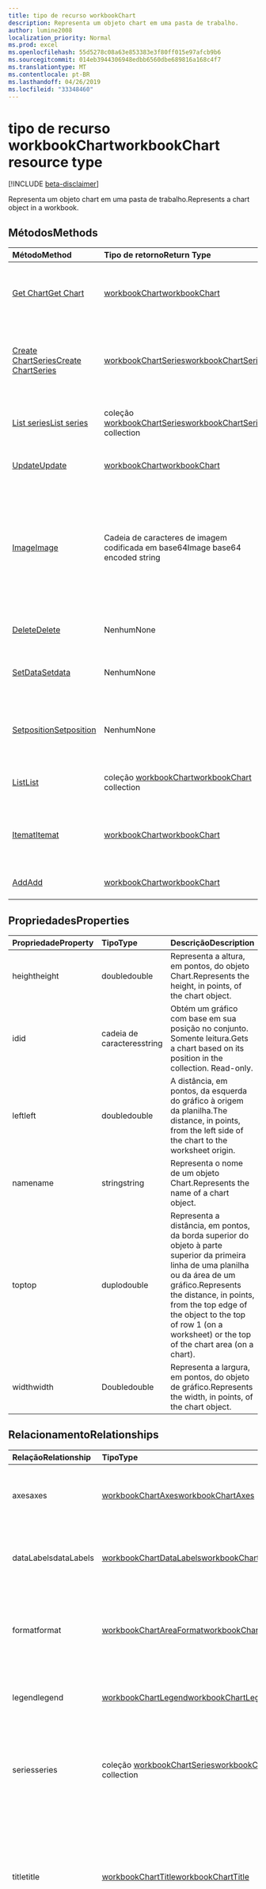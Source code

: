 ```yaml
---
title: tipo de recurso workbookChart
description: Representa um objeto chart em uma pasta de trabalho.
author: lumine2008
localization_priority: Normal
ms.prod: excel
ms.openlocfilehash: 55d5278c08a63e853383e3f80ff015e97afcb9b6
ms.sourcegitcommit: 014eb3944306948edbb6560dbe689816a168c4f7
ms.translationtype: MT
ms.contentlocale: pt-BR
ms.lasthandoff: 04/26/2019
ms.locfileid: "33348460"
---
```

# <a name="workbookchart-resource-type"></a><span data-ttu-id="2bf25-103">tipo de recurso workbookChart</span><span class="sxs-lookup"><span data-stu-id="2bf25-103">workbookChart resource type</span></span>

[!INCLUDE [beta-disclaimer](../../includes/beta-disclaimer.md)]

<span data-ttu-id="2bf25-104">Representa um objeto chart em uma pasta de trabalho.</span><span class="sxs-lookup"><span data-stu-id="2bf25-104">Represents a chart object in a workbook.</span></span>


## <a name="methods"></a><span data-ttu-id="2bf25-105">Métodos</span><span class="sxs-lookup"><span data-stu-id="2bf25-105">Methods</span></span>

| <span data-ttu-id="2bf25-106">Método</span><span class="sxs-lookup"><span data-stu-id="2bf25-106">Method</span></span>           | <span data-ttu-id="2bf25-107">Tipo de retorno</span><span class="sxs-lookup"><span data-stu-id="2bf25-107">Return Type</span></span>    |<span data-ttu-id="2bf25-108">Descrição</span><span class="sxs-lookup"><span data-stu-id="2bf25-108">Description</span></span>|
|:---------------|:--------|:----------|
|[<span data-ttu-id="2bf25-109">Get Chart</span><span class="sxs-lookup"><span data-stu-id="2bf25-109">Get Chart</span></span>](../api/chart-get.md) | [<span data-ttu-id="2bf25-110">workbookChart</span><span class="sxs-lookup"><span data-stu-id="2bf25-110">workbookChart</span></span>](workbookchart.md) |<span data-ttu-id="2bf25-111">Leia as propriedades e os relacionamentos do objeto de gráfico.</span><span class="sxs-lookup"><span data-stu-id="2bf25-111">Read properties and relationships of chart object.</span></span>|
|[<span data-ttu-id="2bf25-112">Create ChartSeries</span><span class="sxs-lookup"><span data-stu-id="2bf25-112">Create ChartSeries</span></span>](../api/chart-post-series.md) |[<span data-ttu-id="2bf25-113">workbookChartSeries</span><span class="sxs-lookup"><span data-stu-id="2bf25-113">workbookChartSeries</span></span>](workbookchartseries.md)| <span data-ttu-id="2bf25-114">Crie uma nova ChartSeries postando na coleção de séries.</span><span class="sxs-lookup"><span data-stu-id="2bf25-114">Create a new ChartSeries by posting to the series collection.</span></span>|
|[<span data-ttu-id="2bf25-115">List series</span><span class="sxs-lookup"><span data-stu-id="2bf25-115">List series</span></span>](../api/chart-list-series.md) |<span data-ttu-id="2bf25-116">coleção [workbookChartSeries](workbookchartseries.md)</span><span class="sxs-lookup"><span data-stu-id="2bf25-116">[workbookChartSeries](workbookchartseries.md) collection</span></span>| <span data-ttu-id="2bf25-117">Obtenha uma coleção de objetos ChartSeries.</span><span class="sxs-lookup"><span data-stu-id="2bf25-117">Get a ChartSeries object collection.</span></span>|
|[<span data-ttu-id="2bf25-118">Update</span><span class="sxs-lookup"><span data-stu-id="2bf25-118">Update</span></span>](../api/chart-update.md) | [<span data-ttu-id="2bf25-119">workbookChart</span><span class="sxs-lookup"><span data-stu-id="2bf25-119">workbookChart</span></span>](workbookchart.md)   |<span data-ttu-id="2bf25-120">Atualize um objeto Chart.</span><span class="sxs-lookup"><span data-stu-id="2bf25-120">Update Chart object.</span></span> |
|[<span data-ttu-id="2bf25-121">Image</span><span class="sxs-lookup"><span data-stu-id="2bf25-121">Image</span></span>](../api/chart-image.md)|<span data-ttu-id="2bf25-122">Cadeia de caracteres de imagem codificada em base64</span><span class="sxs-lookup"><span data-stu-id="2bf25-122">Image base64 encoded string</span></span>|<span data-ttu-id="2bf25-123">Processa o gráfico como uma imagem codificada em base64, dimensionando o gráfico para se ajustar às dimensões especificadas.</span><span class="sxs-lookup"><span data-stu-id="2bf25-123">Renders the chart as a base64-encoded image by scaling the chart to fit the specified dimensions.</span></span>|
|[<span data-ttu-id="2bf25-124">Delete</span><span class="sxs-lookup"><span data-stu-id="2bf25-124">Delete</span></span>](../api/chart-delete.md)|<span data-ttu-id="2bf25-125">Nenhum</span><span class="sxs-lookup"><span data-stu-id="2bf25-125">None</span></span>|<span data-ttu-id="2bf25-126">Exclui o objeto de gráfico.</span><span class="sxs-lookup"><span data-stu-id="2bf25-126">Deletes the chart object.</span></span>|
|[<span data-ttu-id="2bf25-127">SetData</span><span class="sxs-lookup"><span data-stu-id="2bf25-127">Setdata</span></span>](../api/chart-setdata.md)|<span data-ttu-id="2bf25-128">Nenhum</span><span class="sxs-lookup"><span data-stu-id="2bf25-128">None</span></span>|<span data-ttu-id="2bf25-129">Redefine os dados de origem do gráfico.</span><span class="sxs-lookup"><span data-stu-id="2bf25-129">Resets the source data for the chart.</span></span>|
|[<span data-ttu-id="2bf25-130">Setposition</span><span class="sxs-lookup"><span data-stu-id="2bf25-130">Setposition</span></span>](../api/chart-setposition.md)|<span data-ttu-id="2bf25-131">Nenhum</span><span class="sxs-lookup"><span data-stu-id="2bf25-131">None</span></span>|<span data-ttu-id="2bf25-132">Posiciona o gráfico em relação às células na planilha.</span><span class="sxs-lookup"><span data-stu-id="2bf25-132">Positions the chart relative to cells on the worksheet.</span></span>|
|[<span data-ttu-id="2bf25-133">List</span><span class="sxs-lookup"><span data-stu-id="2bf25-133">List</span></span>](../api/chart-list.md) | <span data-ttu-id="2bf25-134">coleção [workbookChart](workbookchart.md)</span><span class="sxs-lookup"><span data-stu-id="2bf25-134">[workbookChart](workbookchart.md) collection</span></span> |<span data-ttu-id="2bf25-135">Obtenha a coleção de objetos do gráfico.</span><span class="sxs-lookup"><span data-stu-id="2bf25-135">Get chart object collection.</span></span> |
|[<span data-ttu-id="2bf25-136">Itemat</span><span class="sxs-lookup"><span data-stu-id="2bf25-136">Itemat</span></span>](../api/chartcollection-itemat.md)|[<span data-ttu-id="2bf25-137">workbookChart</span><span class="sxs-lookup"><span data-stu-id="2bf25-137">workbookChart</span></span>](workbookchart.md)|<span data-ttu-id="2bf25-138">Obtém um gráfico com base em sua posição na coleção.</span><span class="sxs-lookup"><span data-stu-id="2bf25-138">Gets a chart based on its position in the collection.</span></span>|
|[<span data-ttu-id="2bf25-139">Add</span><span class="sxs-lookup"><span data-stu-id="2bf25-139">Add</span></span>](../api/chartcollection-add.md)|[<span data-ttu-id="2bf25-140">workbookChart</span><span class="sxs-lookup"><span data-stu-id="2bf25-140">workbookChart</span></span>](workbookchart.md)|<span data-ttu-id="2bf25-141">Cria um novo gráfico.</span><span class="sxs-lookup"><span data-stu-id="2bf25-141">Creates a new chart.</span></span>|

## <a name="properties"></a><span data-ttu-id="2bf25-142">Propriedades</span><span class="sxs-lookup"><span data-stu-id="2bf25-142">Properties</span></span>
| <span data-ttu-id="2bf25-143">Propriedade</span><span class="sxs-lookup"><span data-stu-id="2bf25-143">Property</span></span>     | <span data-ttu-id="2bf25-144">Tipo</span><span class="sxs-lookup"><span data-stu-id="2bf25-144">Type</span></span>   |<span data-ttu-id="2bf25-145">Descrição</span><span class="sxs-lookup"><span data-stu-id="2bf25-145">Description</span></span>|
|:---------------|:--------|:----------|
|<span data-ttu-id="2bf25-146">height</span><span class="sxs-lookup"><span data-stu-id="2bf25-146">height</span></span>|<span data-ttu-id="2bf25-147">double</span><span class="sxs-lookup"><span data-stu-id="2bf25-147">double</span></span>|<span data-ttu-id="2bf25-148">Representa a altura, em pontos, do objeto Chart.</span><span class="sxs-lookup"><span data-stu-id="2bf25-148">Represents the height, in points, of the chart object.</span></span>|
|<span data-ttu-id="2bf25-149">id</span><span class="sxs-lookup"><span data-stu-id="2bf25-149">id</span></span>|<span data-ttu-id="2bf25-150">cadeia de caracteres</span><span class="sxs-lookup"><span data-stu-id="2bf25-150">string</span></span>|<span data-ttu-id="2bf25-p101">Obtém um gráfico com base em sua posição no conjunto. Somente leitura.</span><span class="sxs-lookup"><span data-stu-id="2bf25-p101">Gets a chart based on its position in the collection. Read-only.</span></span>|
|<span data-ttu-id="2bf25-153">left</span><span class="sxs-lookup"><span data-stu-id="2bf25-153">left</span></span>|<span data-ttu-id="2bf25-154">double</span><span class="sxs-lookup"><span data-stu-id="2bf25-154">double</span></span>|<span data-ttu-id="2bf25-155">A distância, em pontos, da esquerda do gráfico à origem da planilha.</span><span class="sxs-lookup"><span data-stu-id="2bf25-155">The distance, in points, from the left side of the chart to the worksheet origin.</span></span>|
|<span data-ttu-id="2bf25-156">name</span><span class="sxs-lookup"><span data-stu-id="2bf25-156">name</span></span>|<span data-ttu-id="2bf25-157">string</span><span class="sxs-lookup"><span data-stu-id="2bf25-157">string</span></span>|<span data-ttu-id="2bf25-158">Representa o nome de um objeto Chart.</span><span class="sxs-lookup"><span data-stu-id="2bf25-158">Represents the name of a chart object.</span></span>|
|<span data-ttu-id="2bf25-159">top</span><span class="sxs-lookup"><span data-stu-id="2bf25-159">top</span></span>|<span data-ttu-id="2bf25-160">duplo</span><span class="sxs-lookup"><span data-stu-id="2bf25-160">double</span></span>|<span data-ttu-id="2bf25-161">Representa a distância, em pontos, da borda superior do objeto à parte superior da primeira linha de uma planilha ou da área de um gráfico.</span><span class="sxs-lookup"><span data-stu-id="2bf25-161">Represents the distance, in points, from the top edge of the object to the top of row 1 (on a worksheet) or the top of the chart area (on a chart).</span></span>|
|<span data-ttu-id="2bf25-162">width</span><span class="sxs-lookup"><span data-stu-id="2bf25-162">width</span></span>|<span data-ttu-id="2bf25-163">Double</span><span class="sxs-lookup"><span data-stu-id="2bf25-163">double</span></span>|<span data-ttu-id="2bf25-164">Representa a largura, em pontos, do objeto de gráfico.</span><span class="sxs-lookup"><span data-stu-id="2bf25-164">Represents the width, in points, of the chart object.</span></span>|

## <a name="relationships"></a><span data-ttu-id="2bf25-165">Relacionamento</span><span class="sxs-lookup"><span data-stu-id="2bf25-165">Relationships</span></span>
| <span data-ttu-id="2bf25-166">Relação</span><span class="sxs-lookup"><span data-stu-id="2bf25-166">Relationship</span></span> | <span data-ttu-id="2bf25-167">Tipo</span><span class="sxs-lookup"><span data-stu-id="2bf25-167">Type</span></span>   |<span data-ttu-id="2bf25-168">Descrição</span><span class="sxs-lookup"><span data-stu-id="2bf25-168">Description</span></span>|
|:---------------|:--------|:----------|
|<span data-ttu-id="2bf25-169">axes</span><span class="sxs-lookup"><span data-stu-id="2bf25-169">axes</span></span>|[<span data-ttu-id="2bf25-170">workbookChartAxes</span><span class="sxs-lookup"><span data-stu-id="2bf25-170">workbookChartAxes</span></span>](workbookchartaxes.md)|<span data-ttu-id="2bf25-p102">Representa os eixos de um gráfico. Somente leitura.</span><span class="sxs-lookup"><span data-stu-id="2bf25-p102">Represents chart axes. Read-only.</span></span>|
|<span data-ttu-id="2bf25-173">dataLabels</span><span class="sxs-lookup"><span data-stu-id="2bf25-173">dataLabels</span></span>|[<span data-ttu-id="2bf25-174">workbookChartDataLabels</span><span class="sxs-lookup"><span data-stu-id="2bf25-174">workbookChartDataLabels</span></span>](workbookchartdatalabels.md)|<span data-ttu-id="2bf25-p103">Representa os rótulos de dados no gráfico. Somente leitura.</span><span class="sxs-lookup"><span data-stu-id="2bf25-p103">Represents the datalabels on the chart. Read-only.</span></span>|
|<span data-ttu-id="2bf25-177">format</span><span class="sxs-lookup"><span data-stu-id="2bf25-177">format</span></span>|[<span data-ttu-id="2bf25-178">workbookChartAreaFormat</span><span class="sxs-lookup"><span data-stu-id="2bf25-178">workbookChartAreaFormat</span></span>](workbookchartareaformat.md)|<span data-ttu-id="2bf25-p104">Encapsula as propriedades de formato da área do gráfico. Somente leitura.</span><span class="sxs-lookup"><span data-stu-id="2bf25-p104">Encapsulates the format properties for the chart area. Read-only.</span></span>|
|<span data-ttu-id="2bf25-181">legend</span><span class="sxs-lookup"><span data-stu-id="2bf25-181">legend</span></span>|[<span data-ttu-id="2bf25-182">workbookChartLegend</span><span class="sxs-lookup"><span data-stu-id="2bf25-182">workbookChartLegend</span></span>](workbookchartlegend.md)|<span data-ttu-id="2bf25-p105">Representa a legenda do gráfico. Somente leitura.</span><span class="sxs-lookup"><span data-stu-id="2bf25-p105">Represents the legend for the chart. Read-only.</span></span>|
|<span data-ttu-id="2bf25-185">series</span><span class="sxs-lookup"><span data-stu-id="2bf25-185">series</span></span>|<span data-ttu-id="2bf25-186">coleção [workbookChartSeries](workbookchartseries.md)</span><span class="sxs-lookup"><span data-stu-id="2bf25-186">[workbookChartSeries](workbookchartseries.md) collection</span></span>|<span data-ttu-id="2bf25-p106">Representa uma única série ou uma coleção de séries no gráfico. Somente leitura.</span><span class="sxs-lookup"><span data-stu-id="2bf25-p106">Represents either a single series or collection of series in the chart. Read-only.</span></span>|
|<span data-ttu-id="2bf25-189">title</span><span class="sxs-lookup"><span data-stu-id="2bf25-189">title</span></span>|[<span data-ttu-id="2bf25-190">workbookChartTitle</span><span class="sxs-lookup"><span data-stu-id="2bf25-190">workbookChartTitle</span></span>](workbookcharttitle.md)|<span data-ttu-id="2bf25-p107">Representa o título do gráfico especificado, incluindo o texto, a visibilidade, a posição e a formatação. Somente leitura.</span><span class="sxs-lookup"><span data-stu-id="2bf25-p107">Represents the title of the specified chart, including the text, visibility, position and formating of the title. Read-only.</span></span>|
|<span data-ttu-id="2bf25-193">planilha</span><span class="sxs-lookup"><span data-stu-id="2bf25-193">worksheet</span></span>|[<span data-ttu-id="2bf25-194">workbookWorksheet</span><span class="sxs-lookup"><span data-stu-id="2bf25-194">workbookWorksheet</span></span>](workbookworksheet.md)|<span data-ttu-id="2bf25-195">A planilha que contém o gráfico atual.</span><span class="sxs-lookup"><span data-stu-id="2bf25-195">The worksheet containing the current chart.</span></span> <span data-ttu-id="2bf25-196">Somente leitura.</span><span class="sxs-lookup"><span data-stu-id="2bf25-196">Read-only.</span></span>|

## <a name="json-representation"></a><span data-ttu-id="2bf25-197">Representação JSON</span><span class="sxs-lookup"><span data-stu-id="2bf25-197">JSON representation</span></span>

<span data-ttu-id="2bf25-198">Veja a seguir uma representação JSON do recurso.</span><span class="sxs-lookup"><span data-stu-id="2bf25-198">Here is a JSON representation of the resource.</span></span>

<!-- {
  "blockType": "resource",
  "optionalProperties": [],
  "keyProperty": "id",
  "baseType": "microsoft.graph.entity",
  "@odata.type": "microsoft.graph.workbookChart"
}-->

```json
{
  "height": 1024,
  "id": "string",
  "left": 1024,
  "name": "string",
  "top": 1024,
  "width": 1024
}

```

<!-- uuid: 8fcb5dbc-d5aa-4681-8e31-b001d5168d79
2015-10-25 14:57:30 UTC -->
<!--
{
  "type": "#page.annotation",
  "description": "workbookChart resource",
  "keywords": "",
  "section": "documentation",
  "tocPath": "",
  "suppressions": []
}
-->
